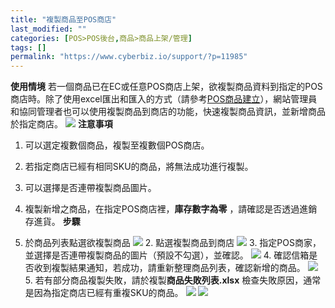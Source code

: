 ```yaml
---
title: "複製商品至POS商店"
last_modified: ""
categories: [POS>POS後台,商品>商品上架/管理]
tags: []
permalink: "https://www.cyberbiz.io/support/?p=11985"
---
```


**使用情境**
若一個商品已在EC或任意POS商店上架，欲複製商品資料到指定的POS商店時。除了使用excel匯出和匯入的方式（請參考[POS商品建立](https://www.cyberbiz.io/support/?p=5138)），網站管理員和協同管理者也可以使用複製商品到商店的功能，快速複製商品資訊，並新增商品於指定商店。
![](https://www.cyberbiz.io/support/wp-content/uploads/2021/04/image-1024x411.png) **注意事項**

1. 可以選定複數個商品，複製至複數個POS商店。
2. 若指定商店已經有相同SKU的商品，將無法成功進行複製。
3. 可以選擇是否連帶複製商品圖片。
4. 複製新增之商品，在指定POS商店裡，**庫存數字為零** ，請確認是否透過進銷存進貨。
**步驟**

1. 於商品列表點選欲複製商品
![](https://www.cyberbiz.io/support/wp-content/uploads/2021/04/image-1-1024x411.png) 2\. 點選複製商品到商店
![](https://www.cyberbiz.io/support/wp-content/uploads/2021/04/image-2-1024x419.png) 3\.
指定POS商家，並選擇是否連帶複製商品的圖片（預設不勾選），並確認。 ![](https://www.cyberbiz.io/support/wp-content/uploads/2021/04/image-3.png) 4\. 確認信箱是否收到複製結果通知，若成功，請重新整理商品列表，確認新增的商品。
![](https://www.cyberbiz.io/support/wp-content/uploads/2021/04/image-4.png)
5\. 若有部分商品複製失敗，請於複製**商品失敗列表.xlsx** 檢查失敗原因，通常是因為指定商店已經有重複SKU的商品。
![](https://www.cyberbiz.io/support/wp-content/uploads/2021/04/image-5.png)
![](https://www.cyberbiz.io/support/wp-content/uploads/2021/04/image-6.png)

